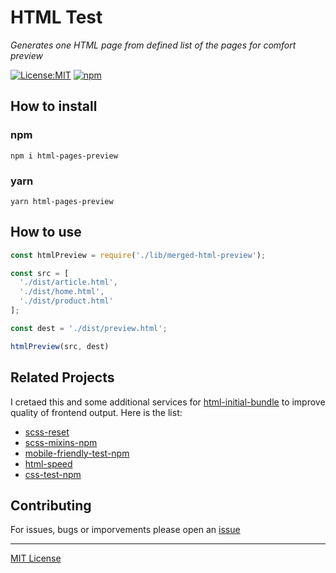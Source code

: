 # HTML Test

_Generates one HTML page from defined list of the pages for comfort preview_

[![License:MIT](https://img.shields.io/badge/License-MIT-blue.svg)](https://github.com/andreymatin/html-pages-preview/LICENSE)
[![npm](https://img.shields.io/npm/v/html-pages-preview.svg)](https://www.npmjs.com/package/html-pages-preview)

## How to install

### npm

```shell
npm i html-pages-preview
```

### yarn

```shell
yarn html-pages-preview
```

## How to use

```javascript
const htmlPreview = require('./lib/merged-html-preview');

const src = [
  './dist/article.html',
  './dist/home.html',
  './dist/product.html'
];

const dest = './dist/preview.html';

htmlPreview(src, dest)
```

## Related Projects

I cretaed this and some additional services for [html-initial-bundle](https://www.npmjs.com/package/html-initial-bundle)
to improve quality of frontend output. Here is the list:

- [scss-reset](https://www.npmjs.com/package/scss-reset)
- [scss-mixins-npm](https://www.npmjs.com/package/scss-mixins-npm)
- [mobile-friendly-test-npm](https://www.npmjs.com/package/mobile-friendly-test-npm)
- [html-speed](https://www.npmjs.com/package/html-speed)
- [css-test-npm](https://www.npmjs.com/package/css-test-npm)


## Contributing

For issues, bugs or imporvements please open an [issue](https://github.com/andreymatin/html-pages-preview/issues/new)


---
[MIT License](LICENSE)